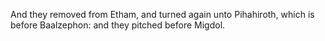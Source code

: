 And they removed from Etham, and turned again unto Pihahiroth, which is before Baalzephon: and they pitched before Migdol.
